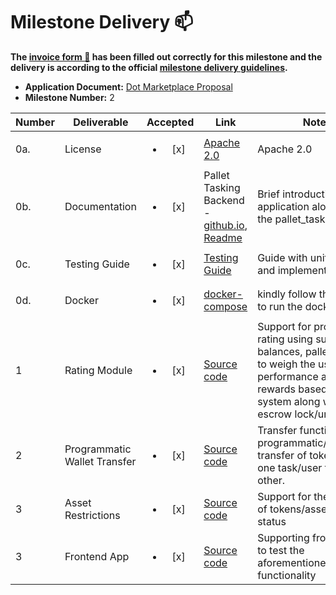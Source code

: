 # Milestone Delivery :mailbox:

**The [invoice form :pencil:](https://docs.google.com/forms/d/e/1FAIpQLSfmNYaoCgrxyhzgoKQ0ynQvnNRoTmgApz9NrMp-hd8mhIiO0A/viewform) has been filled out correctly for this milestone and the delivery is according to the official [milestone delivery guidelines](https://github.com/w3f/Grants-Program/blob/master/docs/milestone-deliverables-guidelines.md).**  
* **Application Document:** [Dot Marketplace Proposal](https://github.com/w3f/Grants-Program/blob/master/applications/dot_marketplace.md)
* **Milestone Number:** 2


| Number | Deliverable | Accepted | Link | Notes |
| ------ | ----------- | :------: | ---- |----------------- |
| 0a. | License | <ul><li>[x] </li></ul> | [Apache 2.0](https://github.com/WowLabz/tasking_backend/blob/main/LICENSE)| Apache 2.0 |
| 0b.  | Documentation | <ul><li>[x] </li></ul> | Pallet Tasking Backend - [github.io](https://github.com/WowLabz/tasking_backend/blob/Phase1_Milestone2/pallets/pallet-tasking/src/lib.rs), [Readme](https://github.com/WowLabz/tasking_backend/tree/Phase1_Milestone2#readme) | Brief introduction of the application along with the pallet_tasking code. |
| 0c.  | Testing Guide | <ul><li>[x] </li></ul> | [Testing Guide](https://github.com/WowLabz/tasking_backend/blob/Phase1_Milestone2/TestingGuide.md)| Guide with unit testing and implementations |
| 0d. | Docker | <ul><li>[x] </li></ul> | [docker-compose](https://github.com/WowLabz/dot_marketplace_docker/blob/Phase1_Milestone2/docker-compose.yml)| kindly follow the [GUIDE](https://github.com/WowLabz/tasking_backend/blob/Phase1_Milestone2/TestingGuide.md) to run the docker image |
| 1 | Rating Module | <ul><li>[x] </li></ul> | [Source code](https://github.com/WowLabz/tasking_backend/blob/5739b69a871be98e7cd6d30013770daf2fb114fb/pallets/pallet-tasking/src/lib.rs#L267-L342)| Support for profile based rating using substrate balances, pallet_tasking to weigh the user's performance and rewards based rating system along with escrow lock/unlock |
| 2 | Programmatic Wallet Transfer | <ul><li>[x] </li></ul> | [Source code](https://github.com/WowLabz/tasking_backend/blob/5739b69a871be98e7cd6d30013770daf2fb114fb/pallets/pallet-tasking/src/lib.rs#L329-L342)| Transfer function for programmatic/automated transfer of tokens from one task/user to the other. |
| 3 | Asset Restrictions | <ul><li>[x] </li></ul> | [Source code](https://github.com/WowLabz/tasking_backend/blob/5739b69a871be98e7cd6d30013770daf2fb114fb/pallets/pallet-tasking/src/lib.rs#L225-L259)| Support for the locking of tokens/assets by task status |
| 3 | Frontend App | <ul><li>[x] </li></ul> | [Source code](https://github.com/WowLabz/tasking_frontend/blob/Phase1_Milestone2/src/)| Supporting frontend UI to test the aforementioned functionality |
  

